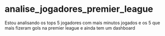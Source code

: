 # analise_jogadores_premier_league
Estou analisando os tops 5 jogadores  com mais minutos jogados e os 5 que mais fizeram gols na premier league  e ainda tem um dashboard
